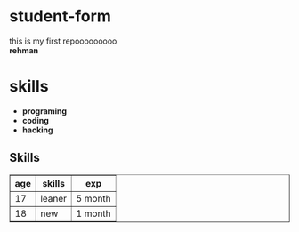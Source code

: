 # student-form
this is my first repooooooooo
<br>
<b>rehman
<br>
<h1>skills</h1>
<ul>
  <li>programing</li>
   <li>coding</li>
   <li>hacking</li>
</ul>

<h2>Skills</h2>

<table border="1">
  <tr>
    <th>age</th>
    <th>skills</th>
    <th>exp</th>
  </tr>
  <tr>
    <td>17</td>
    <td>leaner</td>
    <td>5 month</td>
  </tr>
  <tr>
    <td>18</td>
    <td>new</td>
    <td>1 month</td>
  </tr>
</table>
